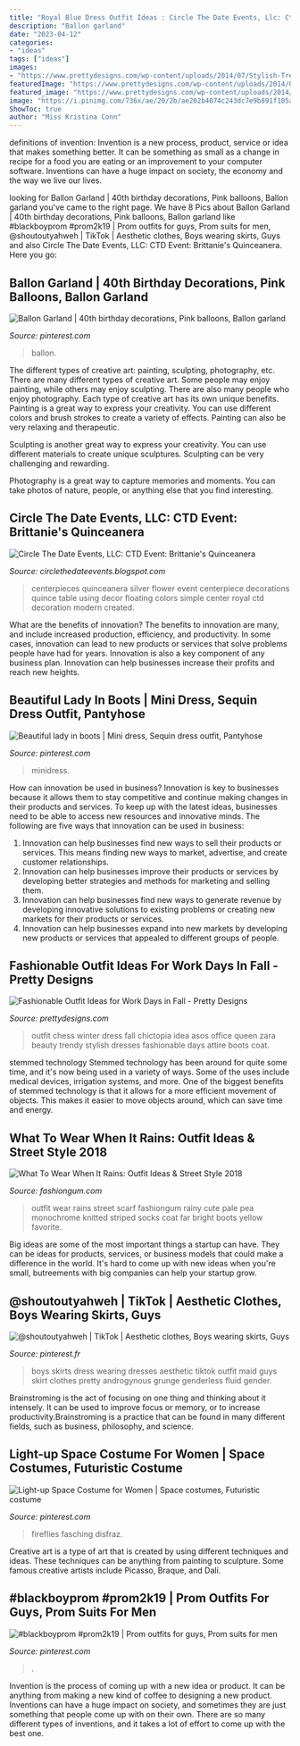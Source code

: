 ```yaml
---
title: "Royal Blue Dress Outfit Ideas : Circle The Date Events, Llc: Ctd Event: Brittanie&#039;s Quinceanera"
description: "Ballon garland"
date: "2023-04-12"
categories:
- "ideas"
tags: ["ideas"]
images:
- "https://www.prettydesigns.com/wp-content/uploads/2014/07/Stylish-Trendy-Outfit-Idea.jpg"
featuredImage: "https://www.prettydesigns.com/wp-content/uploads/2014/07/Stylish-Trendy-Outfit-Idea.jpg"
featured_image: "https://www.prettydesigns.com/wp-content/uploads/2014/07/Stylish-Trendy-Outfit-Idea.jpg"
image: "https://i.pinimg.com/736x/ae/20/2b/ae202b4074c243dc7e9b891f105a41a4.jpg"
ShowToc: true
author: "Miss Kristina Conn"
---
```



definitions of invention:
Invention is a new process, product, service or idea that makes something better. It can be something as small as a change in recipe for a food you are eating or an improvement to your computer software. Inventions can have a huge impact on society, the economy and the way we live our lives.

	

		
looking for Ballon Garland | 40th birthday decorations, Pink balloons, Ballon garland you've came to the right page. We have 8 Pics about Ballon Garland | 40th birthday decorations, Pink balloons, Ballon garland like #blackboyprom #prom2k19 | Prom outfits for guys, Prom suits for men, @shoutoutyahweh | TikTok | Aesthetic clothes, Boys wearing skirts, Guys and also Circle The Date Events, LLC: CTD Event: Brittanie&#039;s Quinceanera. Here you go:
		
    
## Ballon Garland | 40th Birthday Decorations, Pink Balloons, Ballon Garland

<img loading=lazy src="https://i.pinimg.com/736x/49/e7/71/49e771166b24a7dff40b67dcaa8667a1.jpg" onerror="this.onerror=null;this.src='https://tse4.mm.bing.net/th?id=OIP.vv1BXhMY3BkJI7e3ld8ZYwHaKn&amp;pid=15.1';" alt="Ballon Garland | 40th birthday decorations, Pink balloons, Ballon garland">

_Source: pinterest.com_

>ballon. 

	

The different types of creative art: painting, sculpting, photography, etc.
There are many different types of creative art. Some people may enjoy painting, while others may enjoy sculpting. There are also many people who enjoy photography. Each type of creative art has its own unique benefits.
Painting is a great way to express your creativity. You can use different colors and brush strokes to create a variety of effects. Painting can also be very relaxing and therapeutic.

Sculpting is another great way to express your creativity. You can use different materials to create unique sculptures. Sculpting can be very challenging and rewarding.

Photography is a great way to capture memories and moments. You can take photos of nature, people, or anything else that you find interesting.

    
## Circle The Date Events, LLC: CTD Event: Brittanie&#039;s Quinceanera

<img loading=lazy src="http://1.bp.blogspot.com/_sY9sailSkMo/TIlvZoIL6BI/AAAAAAAAABg/pep4W5b4e8Y/s400/brittanie034.JPG" onerror="this.onerror=null;this.src='https://tse2.mm.bing.net/th?id=OIP.zuojhDTk1PRLrk53y2pREAAAAA&amp;pid=15.1';" alt="Circle The Date Events, LLC: CTD Event: Brittanie&#039;s Quinceanera">

_Source: circlethedateevents.blogspot.com_

>centerpieces quinceanera silver flower event centerpiece decorations quince table using decor floating colors simple center royal ctd decoration modern created. 

	

What are the benefits of innovation?
The benefits to innovation are many, and include increased production, efficiency, and productivity. In some cases, innovation can lead to new products or services that solve problems people have had for years. Innovation is also a key component of any business plan. Innovation can help businesses increase their profits and reach new heights.

    
## Beautiful Lady In Boots | Mini Dress, Sequin Dress Outfit, Pantyhose

<img loading=lazy src="https://i.pinimg.com/736x/83/b5/c6/83b5c6d889c3457c07c9424073fd1ffe.jpg" onerror="this.onerror=null;this.src='https://tse4.mm.bing.net/th?id=OIP.Uw84VlNFGP8ZxZfyFCHjhwHaMR&amp;pid=15.1';" alt="Beautiful lady in boots | Mini dress, Sequin dress outfit, Pantyhose">

_Source: pinterest.com_

>minidress. 

	

How can innovation be used in business?
Innovation is key to businesses because it allows them to stay competitive and continue making changes in their products and services. To keep up with the latest ideas, businesses need to be able to access new resources and innovative minds. The following are five ways that innovation can be used in business: 
1. Innovation can help businesses find new ways to sell their products or services. This means finding new ways to market, advertise, and create customer relationships. 
2. Innovation can help businesses improve their products or services by developing better strategies and methods for marketing and selling them. 
3. Innovation can help businesses find new ways to generate revenue by developing innovative solutions to existing problems or creating new markets for their products or services. 
4. Innovation can help businesses expand into new markets by developing new products or services that appealed to different groups of people. 

    
## Fashionable Outfit Ideas For Work Days In Fall - Pretty Designs

<img loading=lazy src="https://www.prettydesigns.com/wp-content/uploads/2014/07/Stylish-Trendy-Outfit-Idea.jpg" onerror="this.onerror=null;this.src='https://tse3.mm.bing.net/th?id=OIP.CKtQOF4bfdWuYauX794bwgHaK3&amp;pid=15.1';" alt="Fashionable Outfit Ideas for Work Days in Fall - Pretty Designs">

_Source: prettydesigns.com_

>outfit chess winter dress fall chictopia idea asos office queen zara beauty trendy stylish dresses fashionable days attire boots coat. 

	

stemmed technology
Stemmed technology has been around for quite some time, and it's now being used in a variety of ways. Some of the uses include medical devices, irrigation systems, and more. One of the biggest benefits of stemmed technology is that it allows for a more efficient movement of objects. This makes it easier to move objects around, which can save time and energy.

    
## What To Wear When It Rains: Outfit Ideas &amp; Street Style 2018

<img loading=lazy src="http://fashiongum.com/wp-content/uploads/2015/03/What-To-Wear-When-It-Rains-Outfit-Ideas-Street-Style-18-700x1050.jpg" onerror="this.onerror=null;this.src='https://tse4.mm.bing.net/th?id=OIP.XWNEEUSNYW63hCkO9-jPkgHaLH&amp;pid=15.1';" alt="What To Wear When It Rains: Outfit Ideas &amp; Street Style 2018">

_Source: fashiongum.com_

>outfit wear rains street scarf fashiongum rainy cute pale pea monochrome knitted striped socks coat far bright boots yellow favorite. 

	

Big ideas are some of the most important things a startup can have. They can be ideas for products, services, or business models that could make a difference in the world. It's hard to come up with new ideas when you're small, butreements with big companies can help your startup grow.

    
## @shoutoutyahweh | TikTok | Aesthetic Clothes, Boys Wearing Skirts, Guys

<img loading=lazy src="https://i.pinimg.com/736x/17/23/40/17234040704a95674cbfbfc70232ae0f.jpg" onerror="this.onerror=null;this.src='https://tse4.mm.bing.net/th?id=OIP.ow2U04-I-Q4LgXXM-vsPcAHaMC&amp;pid=15.1';" alt="@shoutoutyahweh | TikTok | Aesthetic clothes, Boys wearing skirts, Guys">

_Source: pinterest.fr_

>boys skirts dress wearing dresses aesthetic tiktok outfit maid guys skirt clothes pretty androgynous grunge genderless fluid gender. 

	

Brainstroming is the act of focusing on one thing and thinking about it intensely. It can be used to improve focus or memory, or to increase productivity.Brainstroming is a practice that can be found in many different fields, such as business, philosophy, and science.

    
## Light-up Space Costume For Women | Space Costumes, Futuristic Costume

<img loading=lazy src="https://i.pinimg.com/736x/a5/dd/f4/a5ddf4ecc3645bffb0bcb16a5906aff7.jpg" onerror="this.onerror=null;this.src='https://tse2.mm.bing.net/th?id=OIP.kCSbbMG66SI815h4uDeVOwHaLH&amp;pid=15.1';" alt="Light-up Space Costume for Women | Space costumes, Futuristic costume">

_Source: pinterest.com_

>fireflies fasching disfraz. 

	

Creative art is a type of art that is created by using different techniques and ideas. These techniques can be anything from painting to sculpture. Some famous creative artists include Picasso, Braque, and Dalí.

    
## #blackboyprom #prom2k19 | Prom Outfits For Guys, Prom Suits For Men

<img loading=lazy src="https://i.pinimg.com/736x/ae/20/2b/ae202b4074c243dc7e9b891f105a41a4.jpg" onerror="this.onerror=null;this.src='https://tse2.mm.bing.net/th?id=OIP.2nN1MwUxSXmNHVMa683I3QHaJ4&amp;pid=15.1';" alt="#blackboyprom #prom2k19 | Prom outfits for guys, Prom suits for men">

_Source: pinterest.com_

>. 

	

Invention is the process of coming up with a new idea or product. It can be anything from making a new kind of coffee to designing a new product. Inventions can have a huge impact on society, and sometimes they are just something that people come up with on their own. There are so many different types of inventions, and it takes a lot of effort to come up with the best one.

